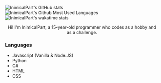 
![InimicalPart's GitHub stats](https://github-readme-stats.vercel.app/api?username=InimicalPart&show_icons=true&theme=merko&count_private=true)
<br>
![InimicalPart's Github Most Used Languages](https://github-readme-stats.vercel.app/api/top-langs/?username=InimicalPart&langs_count=8&layout=compact&theme=merko)
<br>
![InimicalPart's wakatime stats](https://github-readme-stats.vercel.app/api/wakatime?username=InimicalPart&theme=merko)

<p align="center">
Hi! I'm InimicalPart, a 15-year-old programmer who codes as a hobby and as a challenge.
</p>

### Languages
  - Javascript (Vanilla & Node.JS)
  - Python
  - C#
  - HTML
  - CSS
